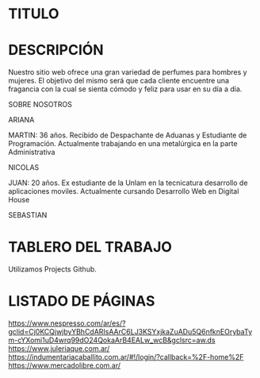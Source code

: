 # TITULO

# DESCRIPCIÓN
Nuestro sitio web ofrece una gran variedad de perfumes para hombres y mujeres. El objetivo del mismo será que cada cliente encuentre una fragancia con la cual se sienta cómodo y feliz para usar en su día a día. 

SOBRE NOSOTROS

ARIANA 

MARTIN: 36 años. Recibido de Despachante de Aduanas y Estudiante de Programación. Actualmente trabajando en una metalúrgica en la parte Administrativa

NICOLAS

JUAN: 20 años. Ex estudiante de la Unlam en la tecnicatura desarrollo de aplicaciones moviles. Actualmente cursando Desarrollo Web en Digital House

SEBASTIAN
# TABLERO DEL TRABAJO

Utilizamos Projects Github.

#  LISTADO DE PÁGINAS

https://www.nespresso.com/ar/es/?gclid=Cj0KCQjwjbyYBhCdARIsAArC6LJ3KSYxjkaZuADu5Q6nfknEOrybaTym-cYXomi1uD4wrq99dO24QokaArB4EALw_wcB&gclsrc=aw.ds<br>
https://www.juleriaque.com.ar/<br>
https://indumentariacaballito.com.ar/#!/login/?callback=%2F-home%2F<br>
https://www.mercadolibre.com.ar/<br>
